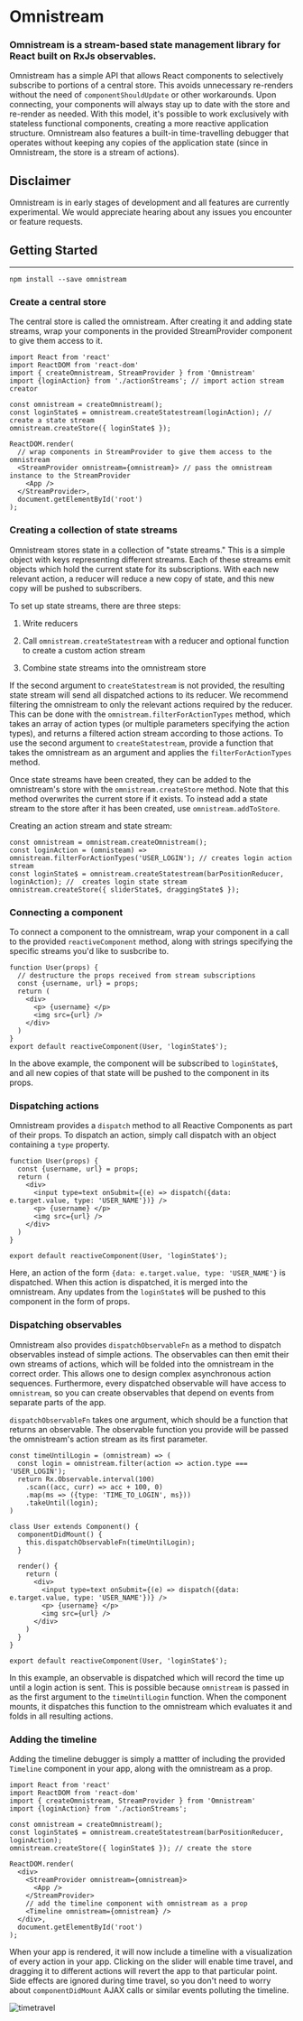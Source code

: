 # Omnistream
### Omnistream is a stream-based state management library for React built on RxJs observables.

Omnistream has a simple API that allows React components to selectively subscribe to portions of a central store. This avoids unnecessary re-renders without the need of `componentShouldUpdate` or other workarounds. Upon connecting, your components will always stay up to date with the store and re-render as needed. With this model, it's possible to work exclusively with stateless functional components, creating a more reactive application structure. Omnistream also features a built-in time-travelling debugger that operates without keeping any copies of the application state (since in Omnistream, the store is a stream of actions).

## Disclaimer

Omnistream is in early stages of development and all features are currently experimental. We would appreciate hearing about any issues you encounter or feature requests.

## Getting Started
----

`npm install --save omnistream`

### Create a central store 

The central store is called the omnistream. After creating it and adding state streams, wrap your components in the provided StreamProvider component to give them access to it.

``` 
import React from 'react'
import ReactDOM from 'react-dom'
import { createOmnistream, StreamProvider } from 'Omnistream'
import {loginAction} from './actionStreams'; // import action stream creator

const omnistream = createOmnistream();
const loginState$ = omnistream.createStatestream(loginAction); // create a state stream
omnistream.createStore({ loginState$ });

ReactDOM.render(
  // wrap components in StreamProvider to give them access to the omnistream
  <StreamProvider omnistream={omnistream}> // pass the omnistream instance to the StreamProvider
    <App />
  </StreamProvider>,
  document.getElementById('root')
);
```

### Creating a collection of state streams

Omnistream stores state in a collection of "state streams." This is a simple object with keys representing different streams. Each of these streams emit objects which hold the current state for its subscriptions. With each new relevant action, a reducer will reduce a new copy of state, and this new copy will be pushed to subscribers.

To set up state streams, there are three steps: 

1. Write reducers

2. Call `omnistream.createStatestream` with a reducer and optional function to create a custom action stream

3. Combine state streams into the omnistream store

If the second argument to `createStatestream` is not provided, the resulting state stream will send all dispatched actions to its reducer. We recommend filtering the omnistream to only the relevant actions required by the reducer. This can be done with the `omnistream.filterForActionTypes` method, which takes an array of action types (or multiple parameters specifying the action types), and returns a filtered action stream according to those actions. To use the second argument to `createStatestream`, provide a function that takes the omnistream as an argument and applies the `filterForActionTypes` method.

Once state streams have been created, they can be added to the omnistream's store with the `omnistream.createStore` method. Note that this method overwrites the current store if it exists. To instead add a state stream to the store after it has been created, use `omnistream.addToStore`. 


Creating an action stream and state stream:

```
const omnistream = omnistream.createOmnistream();
const loginAction = (omnisteam) => omnistream.filterForActionTypes('USER_LOGIN'); // creates login action stream
const loginState$ = omnistream.createStatestream(barPositionReducer, loginAction); //  creates login state stream
omnistream.createStore({ sliderState$, draggingState$ });
```

### Connecting a component

To connect a component to the omnistream, wrap your component in a call to the provided `reactiveComponent` method, along with strings specifying the specific streams you'd like to susbcribe to.

```
function User(props) {
  // destructure the props received from stream subscriptions
  const {username, url} = props;
  return (
    <div>
      <p> {username} </p>
      <img src={url} />
    </div>
  )
}
export default reactiveComponent(User, 'loginState$');
```

In the above example, the component will be subscribed to `loginState$`, and all new copies of that state will be pushed to the component in its props.

### Dispatching actions

Omnistream provides a `dispatch` method to all Reactive Components as part of their props. To dispatch an action, simply call dispatch with an object containing a `type` property.

```
function User(props) {
  const {username, url} = props;
  return (
    <div>
      <input type=text onSubmit={(e) => dispatch({data: e.target.value, type: 'USER_NAME'})} />
      <p> {username} </p>
      <img src={url} />
    </div>
  )
}

export default reactiveComponent(User, 'loginState$');
```

Here, an action of the form `{data: e.target.value, type: 'USER_NAME'}` is dispatched. When this action is dispatched, it is merged into the omnistream. Any updates from the `loginState$` will be pushed to this component in the form of props.

### Dispatching observables

Omnistream also provides `dispatchObservableFn` as a method to dispatch observables instead of simple actions. The observables can then emit their own streams of actions, which will be folded into the omnistream in the correct order. This allows one to design complex asynchronous action sequences. Furthermore, every dispatched observable will have access to `omnistream`, so you can create observables that depend on events from separate parts of the app.

`dispatchObservableFn` takes one argument, which should be a function that returns an observable. The observable function you provide will be passed the omnistream's action stream as its first parameter.

```
const timeUntilLogin = (omnistream) => (
  const login = omnistream.filter(action => action.type === 'USER_LOGIN');
  return Rx.Observable.interval(100)
    .scan((acc, curr) => acc + 100, 0)
    .map(ms => ({type: 'TIME_TO_LOGIN', ms}))
    .takeUntil(login);
)

class User extends Component() {
  componentDidMount() {
    this.dispatchObservableFn(timeUntilLogin);
  }

  render() {
    return (
      <div>
        <input type=text onSubmit={(e) => dispatch({data: e.target.value, type: 'USER_NAME'})} />
        <p> {username} </p>
        <img src={url} />
      </div>
    )
  }
}

export default reactiveComponent(User, 'loginState$');
```

In this example, an observable is dispatched which will record the time up until a login action is sent. This is possible because `omnistream` is passed in as the first argument to the `timeUntilLogin` function. When the component mounts, it dispatches this function to the omnistream which evaluates it and folds in all resulting actions.


### Adding the timeline 

Adding the timeline debugger is simply a mattter of including the provided `Timeline` component in your app, along with the omnistream as a prop. 

``` 
import React from 'react'
import ReactDOM from 'react-dom'
import { createOmnistream, StreamProvider } from 'Omnistream'
import {loginAction} from './actionStreams';

const omnistream = createOmnistream();
const loginState$ = omnistream.createStatestream(barPositionReducer, loginAction); 
omnistream.createStore({ loginState$ }); // create the store

ReactDOM.render(
  <div>
    <StreamProvider omnistream={omnistream}>
      <App />
    </StreamProvider>
    // add the timeline component with omnistream as a prop
    <Timeline omnistream={omnistream} />
  </div>,
  document.getElementById('root')
);
```

When your app is rendered, it will now include a timeline with a visualization of every action in your app. Clicking on the slider will enable time travel, and dragging it to different actions will revert the app to that particular point. Side effects are ignored during time travel, so you don't need to worry about `componentDidMount` AJAX calls or similar events polluting the timeline.

![timetravel](https://cloud.githubusercontent.com/assets/14319917/21365906/4f9f49bc-c6ac-11e6-915e-b076265523a9.gif)
